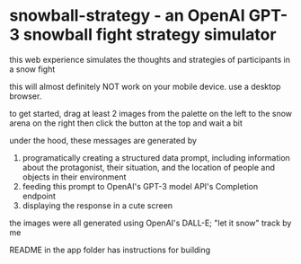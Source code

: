 # snowball-strategy - an OpenAI GPT-3 snowball fight strategy simulator

this web experience simulates the thoughts and strategies of participants in a snow fight

this will almost definitely NOT work on your mobile device. use a desktop browser.

to get started, drag at least 2 images from the palette on the left to the snow arena on the right 
then click the button at the top and wait a bit

under the hood, these messages are generated by
  1. programatically creating a structured data prompt, including information about the protagonist, their situation, and the location of people and objects in their environment
  2. feeding this prompt to OpenAI's GPT-3 model API's Completion endpoint
  3. displaying the response in a cute screen

the images were all generated using OpenAI's DALL-E; "let it snow" track by me

README in the app folder has instructions for building
